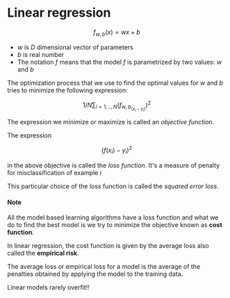 # Linear regression

$$
f_{w,b}(x) = wx + b
$$

- *w* is *D* dimensional vector of parameters 
- *b* is real number
- The notation *f* means that the model *f* is parametrized by two values: *w* and *b*

The optimization process that we use to find the optimal values for *w* and *b* tries to minimize the following expression:


$$
1/N ∑_{i=1,..,N} (f_{w,b}_(x_{i}-y_{i}))^2
$$


The expression we minimize or maximize is called an *objective function*.

The expression

$$
(f(x_i)-y_i)^2
$$

in the above objective is called the *loss function*. It's a measure of penalty for misclassification of example *i*

This particular choice of the loss function is called the *squared error loss*.

#### Note

All the model based learning algorithms have a loss function and what we do to find the best model is we try to minimize the objective known as **cost function**.

In linear regression, the cost function is given by the average loss also called the **empirical risk**.

The average loss or empirical loss for a model is the average of the penalties obtained by applying the model to the training data.

Linear models rarely overfit!!


